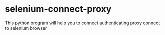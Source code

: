 # selenium-connect-proxy
This python program will help you to connect authenticating proxy connect to selenium browser
